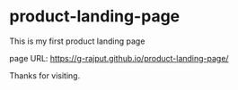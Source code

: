 # product-landing-page
This is my first product landing page 

page URL:
https://g-rajput.github.io/product-landing-page/

Thanks for visiting.

